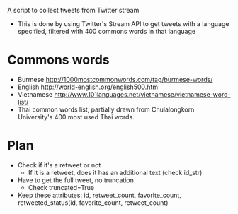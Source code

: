 A script to collect tweets from Twitter stream

- This is done by using Twitter's Stream API to get tweets with a language specified, filtered with 400 commons words in that language

# Commons words
- Burmese	http://1000mostcommonwords.com/tag/burmese-words/
- English	http://world-english.org/english500.htm
- Vietnamese	http://www.101languages.net/vietnamese/vietnamese-word-list/
- Thai common words list, partially drawn from Chulalongkorn University's 400 most used Thai words.

# Plan
- Check if it's a retweet or not
  - If it is a retweet, does it has an additional text (check id_str)
- Have to get the full tweet, no truncation
  - Check truncated=True
- Keep these attributes: id, retweet_count, favorite_count, retweeted_status(id, favorite_count, retweet_count)
